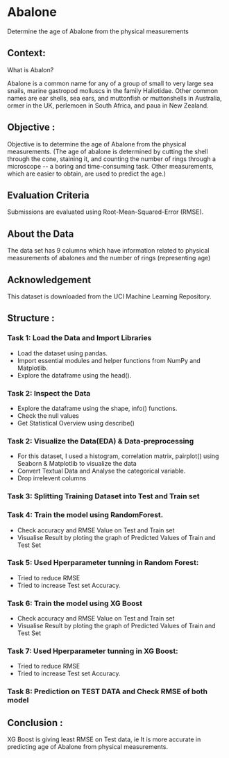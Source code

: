 # Abalone
Determine the age of Abalone from the physical measurements

## Context:

 What is Abalon?

Abalone is a common name for any of a group of small to very large sea snails, marine gastropod molluscs in the family Haliotidae.
Other common names are ear shells, sea ears, and muttonfish or muttonshells in Australia, ormer in the UK, perlemoen in South Africa, and paua in New Zealand.

## Objective :
Objective is to determine the age of Abalone from the physical measurements.
(The age of abalone is determined by cutting the shell through the cone, staining it, and counting the number of rings through a microscope -- a boring and time-consuming task. Other measurements, which are easier to obtain, are used to predict the age.)

## Evaluation Criteria
Submissions are evaluated using Root-Mean-Squared-Error (RMSE).

## About the Data
The data set has 9 columns which have information related to physical measurements of abalones and the number of rings (representing age)

## Acknowledgement
This dataset is downloaded from the UCI Machine Learning Repository.

## Structure : 

### Task 1: Load the Data and Import Libraries
* Load the dataset using pandas.
* Import essential modules and helper functions from NumPy and Matplotlib.
* Explore the dataframe using the head().

### Task 2: Inspect the Data
* Explore the dataframe using the shape, info() functions.
* Check the null values
* Get Statistical Overview using describe()

### Task 2:  Visualize the Data(EDA) & Data-preprocessing
* For this dataset, I used a histogram, correlation matrix, pairplot()  using Seaborn & Matplotlib to visualize the data
* Convert Textual Data and Analyse the categorical variable.
* Drop irrelevent columns

### Task 3: Splitting Training Dataset into Test and Train set 
### Task 4: Train the model using RandomForest. 
-  Check accuracy and RMSE Value on Test and Train set
-  Visualise Result by ploting the graph of Predicted Values of Train and Test Set            
### Task 5: Used Hperparameter tunning in Random Forest:
- Tried to reduce RMSE 
- Tried to increase Test set Accuracy.            
### Task 6: Train the model using XG Boost 
- Check accuracy and RMSE Value on Test and Train set
- Visualise Result by ploting the graph of Predicted Values of Train and Test Set             
### Task 7: Used Hperparameter tunning in XG Boost:
- Tried to reduce RMSE 
- Tried to increase Test set Accuracy.              
### Task 8: Prediction on TEST DATA and Check RMSE of both model

## Conclusion : 
XG Boost is giving least RMSE on Test data, ie It is more accurate in predicting age of Abalone from physical measurements.
